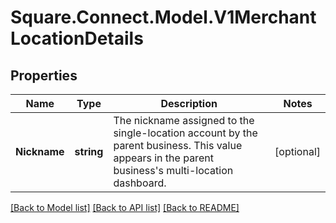 # Square.Connect.Model.V1MerchantLocationDetails
## Properties

Name | Type | Description | Notes
------------ | ------------- | ------------- | -------------
**Nickname** | **string** | The nickname assigned to the single-location account by the parent business. This value appears in the parent business&#39;s multi-location dashboard. | [optional] 



[[Back to Model list]](../README.md#documentation-for-models) [[Back to API list]](../README.md#documentation-for-api-endpoints) [[Back to README]](../README.md)

